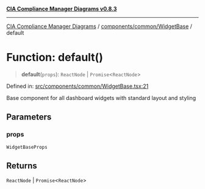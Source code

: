 [**CIA Compliance Manager Diagrams v0.8.3**](../../../../README.md)

***

[CIA Compliance Manager Diagrams](../../../../modules.md) / [components/common/WidgetBase](../README.md) / default

# Function: default()

> **default**(`props`): `ReactNode` \| `Promise`\<`ReactNode`\>

Defined in: [src/components/common/WidgetBase.tsx:21](https://github.com/Hack23/cia-compliance-manager/blob/368d5a1330a94df78d48c65d28962bd0f7cab363/src/components/common/WidgetBase.tsx#L21)

Base component for all dashboard widgets with standard layout and styling

## Parameters

### props

`WidgetBaseProps`

## Returns

`ReactNode` \| `Promise`\<`ReactNode`\>
